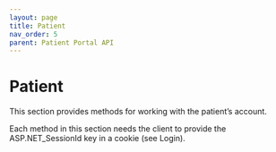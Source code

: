 ```yaml
---
layout: page
title: Patient
nav_order: 5
parent: Patient Portal API
---
```


# Patient
This section provides methods for working with the patient’s account.Each method in this section needs the client to provide the ASP.NET_SessionId key in a cookie (see Login).